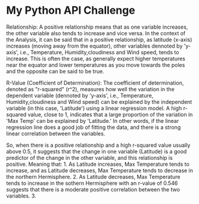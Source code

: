 # My Python API Challenge


Relationship: A positive relationship means that as one variable increases, the other variable also tends to increase and vice versa. In the context of the Analysis, it can be said that in a positive relationship, as latitude (x-axis) increases (moving away from the equator), other variables dennoted by 'y-axis', i.e., Temperature, Humidity,cloudiness and Wind speed, tends to increase. This is often the case, as generally expect higher temperatures near the equator and lower temperatures as you move towards the poles and the opposite can be said to be true. 

R-Value (Coefficient of Determination): The coefficient of determination, denoted as "r-squared" (r^2), measures how well the variation in the dependent variable (dennoted by 'y-axis', i.e., Temperature, Humidity,cloudiness and Wind speed) can be explained by the independent variable (in this case, 'Latitude') using a linear regression model. A high r-squared value, close to 1, indicates that a large proportion of the variation in 'Max Temp' can be explained by 'Latitude.' In other words, if the linear regression line does a good job of fitting the data, and there is a strong linear correlation between the variables.

So, when there is a positive relationship and a high r-squared value usually above 0.5, it suggests that the change in one variable (Latitude) is a good predictor of the change in the other variable, and this relationship is positive. Meaning that:
    1. As Latitude increases, Max Temperature tends to increase, and as Latitude decreases, Max Temperature tends to decrease in the northern Hermisphere.
    2. As Latitude decreases, Max Temperature tends to increase in the sothern Hermisphere with an r-value of 0.546 suggests that there is a moderate positive correlation between the two variables.
    3. 






